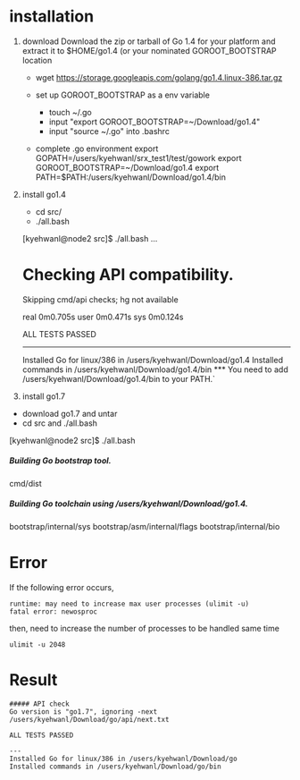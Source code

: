 
installation
============
1. download 
 Download the zip or tarball of Go 1.4 for your platform and extract it to $HOME/go1.4 (or your nominated GOROOT_BOOTSTRAP location

   - wget https://storage.googleapis.com/golang/go1.4.linux-386.tar.gz
   - set up GOROOT_BOOTSTRAP as a env variable
        * touch ~/.go
        * input "export GOROOT_BOOTSTRAP=~/Download/go1.4"
        * input "source ~/.go" into .bashrc

   - complete .go environment
   export GOPATH=/users/kyehwanl/srx_test1/test/gowork
   export GOROOT_BOOTSTRAP=~/Download/go1.4
   export PATH=$PATH:/users/kyehwanl/Download/go1.4/bin


2. install go1.4

    - cd src/ 
    - ./all.bash

    [kyehwanl@node2 src]$ ./all.bash
    ...
    
    # Checking API compatibility.
     Skipping cmd/api checks; hg not available
     
     real    0m0.705s
     user    0m0.471s
     sys     0m0.124s
     
     ALL TESTS PASSED
     
     ---
     Installed Go for linux/386 in /users/kyehwanl/Download/go1.4
     Installed commands in /users/kyehwanl/Download/go1.4/bin
     *** You need to add /users/kyehwanl/Download/go1.4/bin to your PATH.`


3. install go1.7

  - download go1.7 and untar
  - cd src and ./all.bash


  [kyehwanl@node2 src]$ ./all.bash
  ##### Building Go bootstrap tool.
  cmd/dist

  ##### Building Go toolchain using /users/kyehwanl/Download/go1.4.
  bootstrap/internal/sys
  bootstrap/asm/internal/flags
  bootstrap/internal/bio


Error 
======
If the following error occurs, 

    runtime: may need to increase max user processes (ulimit -u)
    fatal error: newosproc

then, need to increase the number of processes to be handled same time

    ulimit -u 2048





Result
======
    ##### API check
    Go version is "go1.7", ignoring -next /users/kyehwanl/Download/go/api/next.txt

    ALL TESTS PASSED

    ---
    Installed Go for linux/386 in /users/kyehwanl/Download/go
    Installed commands in /users/kyehwanl/Download/go/bin
